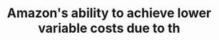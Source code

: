 ---
layout: answer
title: "Amazon's ability to achieve lower variable costs due to th"
blurb: "<p>When an organization achieves incredibly low variable costs through expansion and specialization, it is known as an economy of scale.</p>

<p>From the <"
quid: 292
---